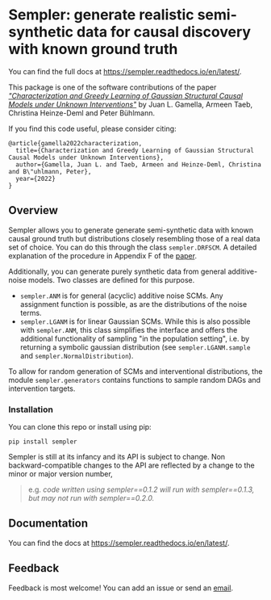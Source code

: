 # Sempler: generate realistic semi-synthetic data for causal discovery with known ground truth

You can find the full docs at https://sempler.readthedocs.io/en/latest/.

This package is one of the software contributions of the paper [*"Characterization and Greedy Learning of Gaussian Structural Causal Models under Unknown Interventions"*](<TODO: arxiv link>) by Juan L. Gamella, Armeen Taeb, Christina Heinze-Deml and Peter Bühlmann.

If you find this code useful, please consider citing:

```
@article{gamella2022characterization,
  title={Characterization and Greedy Learning of Gaussian Structural Causal Models under Unknown Interventions},
  author={Gamella, Juan L. and Taeb, Armeen and Heinze-Deml, Christina and B\"uhlmann, Peter},
  year={2022}
}
```

## Overview

Sempler allows you to generate generate semi-synthetic data with known causal ground truth but distributions closely resembling those of a real data set of choice. You can do this through the class `sempler.DRFSCM`. A detailed explanation of the procedure in Appendix F of the [paper](<TODO: arxiv link>).

Additionally, you can generate purely synthetic data from general additive-noise models. Two classes are defined for this purpose.

- `sempler.ANM` is for general (acyclic) additive noise SCMs. Any assignment function is possible, as are the distributions of the noise terms.
- `sempler.LGANM` is for linear Gaussian SCMs. While this is also possible with `sempler.ANM`, this class simplifies the interface and offers the additional functionality of sampling "in the population setting", i.e. by returning a symbolic gaussian distribution (see `sempler.LGANM.sample` and `sempler.NormalDistribution`).

To allow for random generation of SCMs and interventional distributions, the module `sempler.generators` contains functions to sample random DAGs and intervention targets.

### Installation
You can clone this repo or install using pip:
```
pip install sempler
```

Sempler is still at its infancy and its API is subject to change. Non backward-compatible changes to the API are reflected by a change to the minor or major version number,

> e.g. *code written using sempler==0.1.2 will run with sempler==0.1.3, but may not run with sempler==0.2.0.*

## Documentation

You can find the docs at https://sempler.readthedocs.io/en/latest/.
  
## Feedback

Feedback is most welcome! You can add an issue  or send an [email](mailto:juan.gamella@stat.math.ethz.ch>).
